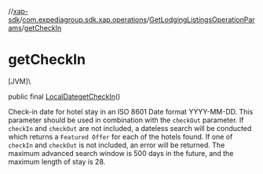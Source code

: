 //[xap-sdk](../../../index.md)/[com.expediagroup.sdk.xap.operations](../index.md)/[GetLodgingListingsOperationParams](index.md)/[getCheckIn](get-check-in.md)

# getCheckIn

[JVM]\

public final [LocalDate](https://docs.oracle.com/javase/8/docs/api/java/time/LocalDate.html)[getCheckIn](get-check-in.md)()

Check-in date for hotel stay in an ISO 8601 Date format YYYY-MM-DD.  This parameter should be used in combination with the `checkOut` parameter.  If `checkIn` and `checkOut` are not included, a dateless search will be conducted which returns a `Featured Offer` for each of the hotels found.  If one of `checkIn` and `checkOut` is not included, an error will be returned.  The maximum advanced search window is 500 days in the future, and the maximum length of stay is 28.
